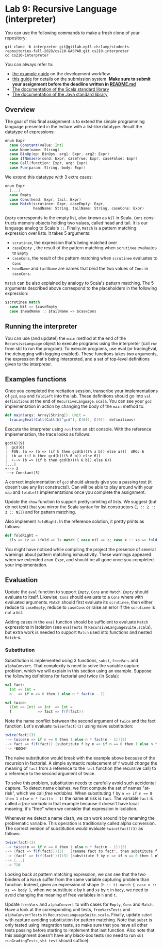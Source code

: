 # Lab 9: Recursive Language (interpreter)

You can use the following commands to make a fresh clone of your repository:

```shell
git clone -b interpreter git@gitlab.epfl.ch:lamp/students-repositories-fall-2020/cs210-GASPAR.git cs210-interpreter
cd cs210-interpreter
```

You can always refer to:
  * [the example guide](https://gitlab.epfl.ch/lamp/cs210/blob/master/labs/example-lab.md) on the development workflow.
  * [this guide](https://gitlab.epfl.ch/lamp/cs210/blob/master/labs/grading-and-submission.md) for details on the submission system.
    **Make sure to submit your assignment before the deadline written in [README.md](/README.md)**
  * [The documentation of the Scala standard library](https://www.scala-lang.org/files/archive/api/2.13.3)
  * [The documentation of the Java standard
    library](https://docs.oracle.com/en/java/javase/15/docs/api/index.html)


## Overview

The goal of this final assignment is to extend the simple programming language presented in the lecture with a list-like datatype. Recall the datatype of expressions:

~~~scala
enum Expr
  case Constant(value: Int)
  case Name(name: String)
  case BinOp(op: BinOps, arg1: Expr, arg2: Expr)
  case IfNonzero(cond: Expr, caseTrue: Expr, caseFalse: Expr)
  case Call(function: Expr, arg: Expr)
  case Fun(param: String, body: Expr)
~~~

We extend this datatype with 3 extra cases:

~~~scala
enum Expr
  [...]
  case Empty
  case Cons(head: Expr, tail: Expr)
  case Match(scrutinee: Expr, caseEmpty: Expr,
             headName: String, tailName: String, caseCons: Expr)
~~~

`Empty` corresponds to the empty list, also known as `Nil` in Scala. `Cons` *cons*-tructs memory objects holding two values, called head and tail. It is our language analog to Scala's `::`. Finally, `Match` is a pattern matching expression over lists. It takes 5 arguments:

- `scrutinee`, the expression that's being matched over
- `caseEmpty `, the result of the pattern matching when `scrutinee` evaluates to `Empty`
- `caseCons`, the result of the pattern matching when `scrutinee` evaluates to `Cons`
- `headName` and `tailName` are names that *bind* the two values of `Cons` in `caseCons`.

`Match` can be also explained by analogy to Scala's pattern matching. The 5 arguments described above correspond to the placeholders in the following expression:

~~~scala
$scrutinee match
  case Nil => $caseEmpty
  case $headName :: $tailName => $caseCons
~~~

## Running the interpreter

You can use (and update!) the `main` method at the end of the `RecursiveLanguage` object to execute programs using the interpreter (call `run` from sbt to run the program). To execute programs, use eval (or tracingEval, the debugging with logging enabled). These functions takes two arguments, the expression that's being interpreted, and a set of top-level definitions given to the interpreter.

## Examples functions

Once you completed the recitation session, transcribe your implementations of `gcd`, `map` and `foldLeft` into the lab. These definitions should go into `val definitions` at the end of `RecursiveLanguage.scala`. You can see your `gcd` implementation in action by changing the body of the `main` method to:

~~~scala
def main(args: Array[String]): Unit =
  tracingEval(Call(Call(N("gcd"), C(6)), C(9)), definitions)
~~~

Execute the interpreter using `run` from an sbt console. With the reference implementation, the trace looks as follows:

~~~
gcd(6)(9)
|  gcd(6)
|  FUN: (a => (b => (if b then gcd(b)((% a b)) else a)))  ARG: 6
|  (b => (if b then gcd(b)((% 6 b)) else 6))
|  +--> (b => (if b then gcd(b)((% 6 b)) else 6))
[...]
+--> 3
 ~~> Constant(3)
~~~

A correct implementation of `gcd` should already give you a passing test (it doesn't use any list constructs!). Can will be able to play around with your `map` and `foldLeft` implementations once you complete the assignment.

Update the `show` function to support pretty-printing of lists. We suggest (but do not test) that you mirror the Scala syntax for list constructors (`1 :: 2 :: 3 :: Nil`) and for pattern matching.

Also implement `foldRight`. In the reference solution, it pretty prints as follows:

~~~scala
def foldRight =
  (ls => (z => (fold => ls match { case nil => z; case x :: xs => fold(x)(foldRight(xs)(z)(fold)) })))
~~~

You might have noticed while compiling the project the presence of several warnings about pattern matching exhaustivity. These warnings appeared when we extended `enum Expr`, and should be all gone once you completed your implementation.

## Evaluation

Update the `eval` function to support `Empty`, `Cons` and `Match`. `Empty` should evaluate to itself. Likewise, `Cons` should evaluate to a `Cons` where with evaluated arguments. `Match` should first evaluate its `scrutinee`, then either reduce to `caseEmpty`, reduce to `caseCons` or raise an error if the `scrutinee` is not a list.

Adding cases in the `eval` function should be sufficient to evaluate `Match` expressions in isolation (see `evalTests` in `RecursiveLanguageSuite.scala`), but extra work is needed to support `Match` used into functions and nested `Match`-s.

### Substitution

Substitution is implemented using 3 functions, `subst`, `freeVars` and `alphaConvert`. That complexity is need to solve the variable capture problem, which we will explain in this section using an example. Suppose the following definitions for factorial and twice (in Scala):

~~~scala
val fact:
  Int => Int =
  n   => if n == 0 then 1 else n * fact(n - 1)

val twice:
  (Int => Int) => Int  => Int =
  f            => fact => f(f(fact))
~~~

Note the name conflict between the second argument of `twice` and the fact function. Let's evaluate `twice(fact)(3)` using naive substitution:

~~~scala
twice(fact)(3)
--> twice(n => if n == 0 then 1 else n * fact(n - 1))(3)
--> fact => f(f(fact)) [substitute f by n => if n == 0 then 1 else n * fact(n - 1)]
--> *BOOM*
~~~

The naive substitution would break with the example above because of the recursion in factorial. A simple syntactic replacement of `f` would *change* the meaning of `fact` from a reference to the `fact` function (the recursive call) to a reference to the second argument of twice.

To solve this problem, substitution needs to carefully avoid such accidental capture. To detect name clashes, we first compute the set of names "at-risk", which we call *free variables*. When substituting `f` by `n => if n == 0 then 1 else n * fact(n - 1)` the name at risk is `fact`. The variable `fact` is called a *free variable* in that example because it doesn't have local meaning, it's "free" when we consider that expression in isolation.

Whenever we detect a name clash, we can work around it by renaming the problematic variable. This operation is traditionally called alpha conversion. The correct version of substitution would evaluate `twice(fact)(3)` as follows:

~~~scala
twice(fact)(3)
--> twice(n => if n == 0 then 1 else n * fact(n - 1))(3)
--> (fact => f(f(fact)))(3)   [rename fact to fact', then substitute f by n => if n == 0 then 1 else n * fact(n - 1)]
--> (fact' => f(f(fact')))(3) [substitute f by n => if n == 0 then 1 else n * fact(n - 1)]
--> [...]
--> 720
~~~

Looking back at pattern matching expression, we can see that the two binders of a `Match` suffer from the same variable capturing problem than function. Indeed, given an expression of shape `(h :: t) match { case x :: xs => body }`, when we substitute `x` by `h` and `xs` by `t` in `body`, we need to avoid changing the meaning of free variables in `h` and `t`.

Update `freeVars` and `alphaConvert` to with cases for `Empty`, `Cons` and `Match`. Have a look at the corresponding unit tests, `freeVarsTests` and `alphaConvertTests` in `RecursiveLanguageSuite.scala`. Finally, update `subst` with capture avoiding substitution for pattern matching. Note that `subst` is only tested using integration tests, so make sure that you have all other tests passing before starting to implement that last function. Also note that this assignment doesn't have any black-box tests (no need to run `sbt runGradingTests`, `sbt test` should suffice).
